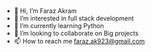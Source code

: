 - 👋 Hi, I’m Faraz Akram
- 👀 I’m interested in full stack development
- 🌱 I’m currently learning Python
- 💞️ I’m looking to collaborate on Big projects
- 📫 How to reach me faraz.ak923@gmail.com

<!---
farazakram20/farazakram20 is a ✨ special ✨ repository because its `README.md` (this file) appears on your GitHub profile.
You can click the Preview link to take a look at your changes.
--->
